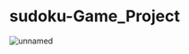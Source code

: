 # sudoku-Game_Project
![unnamed](https://github.com/Zeiadismail8/sudoku-Game_Project/assets/132624880/9793ec5d-ac04-4329-a3f1-424f1c67d522)
